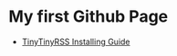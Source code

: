 # My first Github Page

* [TinyTinyRSS Installing Guide](https://sankarara.github.io/TinyTinyRSS_Installing_Guide.html)  
